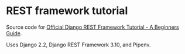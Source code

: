 # REST framework tutorial

Source code for [Official Django REST Framework Tutorial - A Beginners Guide](https://wsvincent.com/official-django-rest-framework-tutorial-beginners-guide/).

Uses Django 2.2, Django REST Framework 3.10, and Pipenv.
